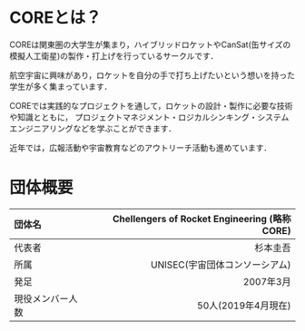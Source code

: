 # COREとは？

COREは関東圏の大学生が集まり，ハイブリッドロケットやCanSat(缶サイズの模擬人工衛星)の製作・打上げを行っているサークルです．

航空宇宙に興味があり，ロケットを自分の手で打ち上げたいという想いを持った学生が多く集まっています．

COREでは実践的なプロジェクトを通して，ロケットの設計・製作に必要な技術や知識とともに，
プロジェクトマネジメント・ロジカルシンキング・システムエンジニアリングなどを学ぶことができます．

近年では，広報活動や宇宙教育などのアウトリーチ活動も進めています．

# 団体概要

<div class="simple-table">

|団体名|Chellengers of Rocket Engineering (略称 CORE) |
|:---|----:|
|代表者|杉本圭吾|
|所属|UNISEC(宇宙団体コンソーシアム) |
|発足|2007年3月|
|現役メンバー人数|50人(2019年4月現在) |

</div>
